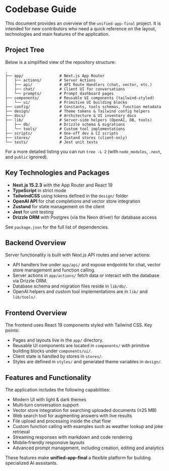 # Codebase Guide

This document provides an overview of the `unified-app-final` project. It is intended for new contributors who need a quick reference on the layout, technologies and main features of the application.

## Project Tree

Below is a simplified view of the repository structure:

```
.
├── app/                # Next.js App Router
│   ├── actions/        # Server Actions
│   ├── api/            # API Route Handlers (chat, vector, etc.)
│   ├── chat/           # Client UI for conversations
│   └── prompts/        # Prompt dashboard pages
├── components/         # Reusable UI components (tailwind‑styled)
│   └── ui/             # Primitive UI building blocks
├── config/             # Constants, tools schemas, function metadata
├── design/             # Theme tokens & Tailwind config helpers
├── docs/               # Architecture & UI inventory docs
├── lib/                # Server‑side helpers (OpenAI, DB, tools)
│   ├── db/             # Drizzle schema & migrations
│   └── tools/          # Custom tool implementations
├── scripts/            # One‑off dev & CI scripts
├── stores/             # Zustand stores (client‑only)
└── tests/              # Jest unit tests
```

For a more detailed listing you can run `tree -L 2` (with `node_modules`, `.next`, and `public` ignored).

## Key Technologies and Packages

- **Next.js 15.2.3** with the App Router and React 19
- **TypeScript** in strict mode
- **TailwindCSS** using tokens defined in the `design/` folder
- **OpenAI API** for chat completions and vector store integration
- **Zustand** for state management on the client
- **Jest** for unit testing
- **Drizzle ORM** with Postgres (via the Neon driver) for database access

See `package.json` for the full list of dependencies.

## Backend Overview

Server functionality is built with Next.js API routes and server actions:

- API handlers live under `app/api/` and expose endpoints for chat, vector store management and function calling.
- Server actions in `app/actions/` fetch data or interact with the database via Drizzle ORM.
- Database schema and migration files reside in `lib/db/`.
- OpenAI helpers and custom tool implementations are in `lib/` and `lib/tools/`.

## Frontend Overview

The frontend uses React 19 components styled with Tailwind CSS. Key points:

- Pages and layouts live in the `app/` directory.
- Reusable UI components are located in `components/` with primitive building blocks under `components/ui/`.
- Client state is handled by stores in `stores/`.
- Styles are defined in `styles/` and generated theme variables in `design/`.

## Features and Functionality

The application includes the following capabilities:

- Modern UI with light & dark themes
- Multi‑turn conversation support
- Vector store integration for searching uploaded documents (≤25 MB)
- Web search tool for augmenting answers with live results
- File upload and processing inside the chat flow
- Custom function calling with examples such as weather lookup and joke retrieval
- Streaming responses with markdown and code rendering
- Mobile‑friendly responsive layouts
- Advanced prompt management, including creation, editing and analytics

These features make **unified-app-final** a flexible platform for building specialized AI assistants.

